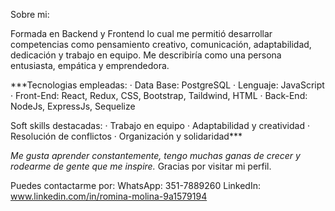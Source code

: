 Sobre mi:

Formada en Backend y Frontend lo cual me permitió desarrollar competencias como pensamiento creativo, comunicación, adaptabilidad, dedicación y trabajo en equipo.
Me describiría como una persona entusiasta, empática y emprendedora. 

***Tecnologias empleadas:
· Data Base: PostgreSQL
· Lenguaje: JavaScript
· Front-End: React, Redux, CSS, Bootstrap, Taildwind, HTML
· Back-End: NodeJs, ExpressJs, Sequelize

Soft skills destacadas: 
· Trabajo en equipo
· Adaptabilidad y creatividad
· Resolución de conflictos
· Organización y solidaridad***

_Me gusta aprender constantemente, tengo muchas ganas de crecer y rodearme de gente que me inspire._
Gracias por visitar mi perfil.


Puedes contactarme por:
WhatsApp: 351-7889260
LinkedIn: www.linkedin.com/in/romina-molina-9a1579194
